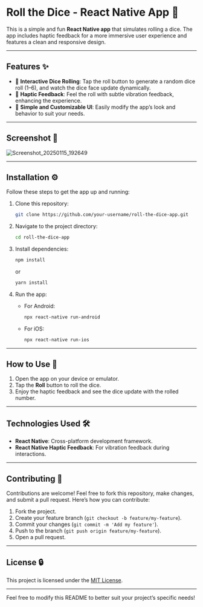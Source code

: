 # Roll the Dice - React Native App 🎲

This is a simple and fun **React Native app** that simulates rolling a dice. The app includes haptic feedback for a more immersive user experience and features a clean and responsive design.

---

## Features ✨

- 🎲 **Interactive Dice Rolling**: Tap the roll button to generate a random dice roll (1–6), and watch the dice face update dynamically.
- 📳 **Haptic Feedback**: Feel the roll with subtle vibration feedback, enhancing the experience.
- 🎨 **Simple and Customizable UI**: Easily modify the app’s look and behavior to suit your needs.

---

## Screenshot 📸

![Screenshot_20250115_192649](https://github.com/user-attachments/assets/ce1efbc0-416f-4199-9bbf-37227ce9c8dc)


---

## Installation ⚙️

Follow these steps to get the app up and running:

1. Clone this repository:
   ```bash
   git clone https://github.com/your-username/roll-the-dice-app.git
   ```

2. Navigate to the project directory:
   ```bash
   cd roll-the-dice-app
   ```

3. Install dependencies:
   ```bash
   npm install
   ```
   or
   ```bash
   yarn install
   ```

4. Run the app:
   - For Android:
     ```bash
     npx react-native run-android
     ```
   - For iOS:
     ```bash
     npx react-native run-ios
     ```

---

## How to Use 🚀

1. Open the app on your device or emulator.
2. Tap the **Roll** button to roll the dice.
3. Enjoy the haptic feedback and see the dice update with the rolled number.

---

## Technologies Used 🛠️

- **React Native**: Cross-platform development framework.
- **React Native Haptic Feedback**: For vibration feedback during interactions.

---

## Contributing 🤝

Contributions are welcome! Feel free to fork this repository, make changes, and submit a pull request. Here’s how you can contribute:

1. Fork the project.
2. Create your feature branch (`git checkout -b feature/my-feature`).
3. Commit your changes (`git commit -m 'Add my feature'`).
4. Push to the branch (`git push origin feature/my-feature`).
5. Open a pull request.

---

## License 🔒

This project is licensed under the [MIT License](LICENSE).

---

Feel free to modify this README to better suit your project’s specific needs!
